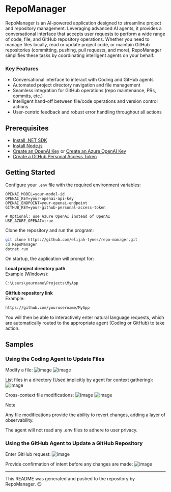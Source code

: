 # RepoManager
RepoManager is an AI-powered application designed to streamline project and repository management. Leveraging advanced AI agents, it provides a conversational interface that accepts user requests to perform a wide range of code, file, and GitHub repository operations. Whether you need to manage files locally, read or update project code, or maintain GitHub repositories (committing, pushing, pull requests, and more), RepoManager simplifies these tasks by coordinating intelligent agents on your behalf.

### Key Features
- Conversational interface to interact with Coding and GitHub agents  
- Automated project directory navigation and file management  
- Seamless integration for GitHub operations (repo maintenance, PRs, commits, etc.)  
- Intelligent hand-off between file/code operations and version control actions  
- User-centric feedback and robust error handling throughout all actions  

## Prerequisites

- [Install .NET SDK](https://dotnet.microsoft.com/en-us/download)
- [Install Node.js](https://nodejs.org/)
- [Create an OpenAI Key](https://platform.openai.com/account/api-keys) or [Create an Azure OpenAI Key](https://learn.microsoft.com/en-us/azure/cognitive-services/openai/quickstart?pivots=rest-api)
- [Create a GitHub Personal Access Token](https://github.com/settings/tokens)

## Getting Started

Configure your `.env` file with the required environment variables:
```env
OPENAI_MODEL=your-model-id
OPENAI_KEY=your-openai-api-key
OPENAI_ENDPOINT=your-openai-endpoint
GITHUB_KEY=your-github-personal-access-token

# Optional: use Azure OpenAI instead of OpenAI
USE_AZURE_OPENAI=true
```

Clone the repository and run the program:
```bash
git clone https://github.com/elijah-tynes/repo-manager.git
cd RepoManager
dotnet run
```

On startup, the application will prompt for:

**Local project directory path**  
Example (Windows):  
```bash
C:\Users\yourname\Projects\MyApp
```

**GitHub repository link**  
Example:  
```bash
https://github.com/yourusername/MyApp
```

You will then be able to interactively enter natural language requests, which are automatically routed to the appropriate agent (Coding or GitHub) to take action.

## Samples
### Using the Coding Agent to Update Files
Modify a file:
![image](https://github.com/user-attachments/assets/a21a8252-ebce-4c8b-859d-b133332b97ed)
![image](https://github.com/user-attachments/assets/24b29e6c-4c22-4a87-8a97-eaa192e460ad)

List files in a directory (Used implicitly by agent for context gathering):
![image](https://github.com/user-attachments/assets/dbba7ce8-91ae-4623-9a08-d766ef4e66ee)

Cross-context file modifications:
![image](https://github.com/user-attachments/assets/135163a6-cb25-439f-81a9-641811a5630a)
![image](https://github.com/user-attachments/assets/c17640c5-8427-4d5f-9c8f-6759aae8d0d0)

> [!NOTE]
> Any file modifications provide the ability to revert changes, adding a layer of observability. 
>
> The agent will not read any .env files to adhere to user privacy.

### Using the GitHub Agent to Update a GitHub Repository
Enter GitHub request:
![image](https://github.com/user-attachments/assets/b31eee04-f124-4fc7-a865-ab6b58f7ea6d)

Provide confirmation of intent before any changes are made:
![image](https://github.com/user-attachments/assets/53210157-e9b3-4f1a-8a8d-66bb16a4879c)

---

This README was generated and pushed to the repository by RepoManager. 😉 
